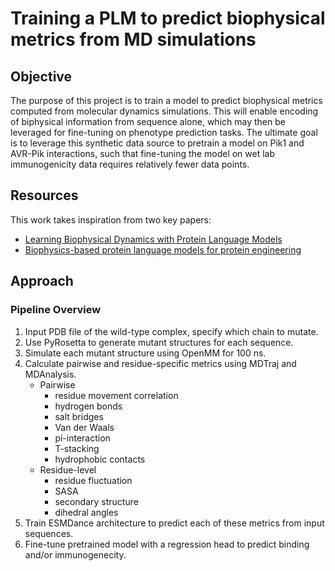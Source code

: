 # Training a PLM to predict biophysical metrics from MD simulations

## Objective

The purpose of this project is to train a model to predict biophysical metrics computed from molecular dynamics simulations. This will enable encoding of biphysical information from sequence alone, which may then be leveraged for fine-tuning on phenotype prediction tasks. The ultimate goal is to leverage this synthetic data source to pretrain a model on Pik1 and AVR-Pik interactions, such that fine-tuning the model on wet lab immunogenicity data requires relatively fewer data points.

## Resources

This work takes inspiration from two key papers:

- [Learning Biophysical Dynamics with Protein Language Models](https://www.biorxiv.org/content/10.1101/2024.10.11.617911v3)
- [Biophysics-based protein language models for protein engineering](https://www.biorxiv.org/content/10.1101/2024.03.15.585128v3)

## Approach

### Pipeline Overview

1. Input PDB file of the wild-type complex, specify which chain to mutate.
2. Use PyRosetta to generate mutant structures for each sequence.
3. Simulate each mutant structure using OpenMM for 100 ns.
4. Calculate pairwise and residue-specific metrics using MDTraj and MDAnalysis.
   - Pairwise
     - residue movement correlation
     - hydrogen bonds
     - salt bridges
     - Van der Waals
     - pi-interaction
     - T-stacking
     - hydrophobic contacts
   - Residue-level
     - residue fluctuation
     - SASA
     - secondary structure
     - dihedral angles
5. Train ESMDance architecture to predict each of these metrics from input sequences.
6. Fine-tune pretrained model with a regression head to predict binding and/or immunogenecity.
